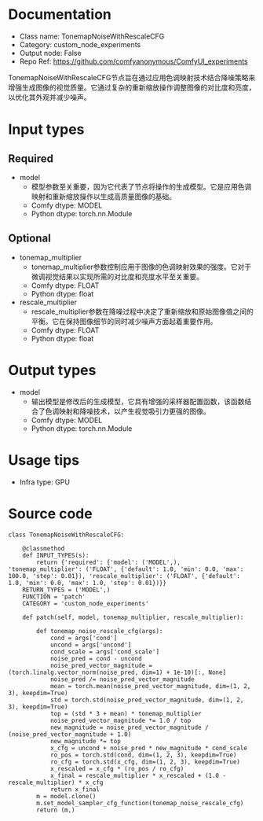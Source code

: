 # Documentation
- Class name: TonemapNoiseWithRescaleCFG
- Category: custom_node_experiments
- Output node: False
- Repo Ref: https://github.com/comfyanonymous/ComfyUI_experiments

TonemapNoiseWithRescaleCFG节点旨在通过应用色调映射技术结合降噪策略来增强生成图像的视觉质量。它通过复杂的重新缩放操作调整图像的对比度和亮度，以优化其外观并减少噪声。

# Input types
## Required
- model
    - 模型参数至关重要，因为它代表了节点将操作的生成模型。它是应用色调映射和重新缩放操作以生成高质量图像的基础。
    - Comfy dtype: MODEL
    - Python dtype: torch.nn.Module
## Optional
- tonemap_multiplier
    - tonemap_multiplier参数控制应用于图像的色调映射效果的强度。它对于微调视觉结果以实现所需的对比度和亮度水平至关重要。
    - Comfy dtype: FLOAT
    - Python dtype: float
- rescale_multiplier
    - rescale_multiplier参数在降噪过程中决定了重新缩放和原始图像值之间的平衡。它在保持图像细节的同时减少噪声方面起着重要作用。
    - Comfy dtype: FLOAT
    - Python dtype: float

# Output types
- model
    - 输出模型是修改后的生成模型，它具有增强的采样器配置函数，该函数结合了色调映射和降噪技术，以产生视觉吸引力更强的图像。
    - Comfy dtype: MODEL
    - Python dtype: torch.nn.Module

# Usage tips
- Infra type: GPU

# Source code
```
class TonemapNoiseWithRescaleCFG:

    @classmethod
    def INPUT_TYPES(s):
        return {'required': {'model': ('MODEL',), 'tonemap_multiplier': ('FLOAT', {'default': 1.0, 'min': 0.0, 'max': 100.0, 'step': 0.01}), 'rescale_multiplier': ('FLOAT', {'default': 1.0, 'min': 0.0, 'max': 1.0, 'step': 0.01})}}
    RETURN_TYPES = ('MODEL',)
    FUNCTION = 'patch'
    CATEGORY = 'custom_node_experiments'

    def patch(self, model, tonemap_multiplier, rescale_multiplier):

        def tonemap_noise_rescale_cfg(args):
            cond = args['cond']
            uncond = args['uncond']
            cond_scale = args['cond_scale']
            noise_pred = cond - uncond
            noise_pred_vector_magnitude = (torch.linalg.vector_norm(noise_pred, dim=1) + 1e-10)[:, None]
            noise_pred /= noise_pred_vector_magnitude
            mean = torch.mean(noise_pred_vector_magnitude, dim=(1, 2, 3), keepdim=True)
            std = torch.std(noise_pred_vector_magnitude, dim=(1, 2, 3), keepdim=True)
            top = (std * 3 + mean) * tonemap_multiplier
            noise_pred_vector_magnitude *= 1.0 / top
            new_magnitude = noise_pred_vector_magnitude / (noise_pred_vector_magnitude + 1.0)
            new_magnitude *= top
            x_cfg = uncond + noise_pred * new_magnitude * cond_scale
            ro_pos = torch.std(cond, dim=(1, 2, 3), keepdim=True)
            ro_cfg = torch.std(x_cfg, dim=(1, 2, 3), keepdim=True)
            x_rescaled = x_cfg * (ro_pos / ro_cfg)
            x_final = rescale_multiplier * x_rescaled + (1.0 - rescale_multiplier) * x_cfg
            return x_final
        m = model.clone()
        m.set_model_sampler_cfg_function(tonemap_noise_rescale_cfg)
        return (m,)
```